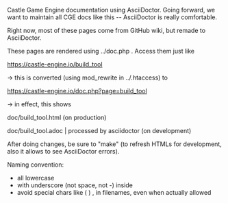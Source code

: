 Castle Game Engine documentation using AsciiDoctor.
Going forward, we want to maintain all CGE docs like this -- AsciiDoctor is really comfortable.

Right now, most of these pages come from GitHub wiki, but remade to AsciiDoctor.

These pages are rendered using ../doc.php . Access them just like

  https://castle-engine.io/build_tool

-> this is converted (using mod_rewrite in ../.htaccess) to

  https://castle-engine.io/doc.php?page=build_tool

-> in effect, this shows

  doc/build_tool.html (on production)

  doc/build_tool.adoc | processed by asciidoctor (on development)

After doing changes, be sure to "make" (to refresh HTMLs for development,
also it allows to see AsciiDoctor errors).

Naming convention:
- all lowercase
- with underscore (not space, not -) inside
- avoid special chars like ( ) , in filenames, even when actually allowed
